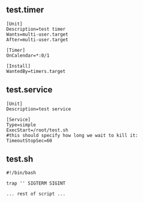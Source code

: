 ## test.timer

    [Unit]
    Description=test timer
    Wants=multi-user.target
    After=multi-user.target

    [Timer]
    OnCalendar=*:0/1

    [Install]
    WantedBy=timers.target


## test.service

    [Unit]
    Description=test service

    [Service]
    Type=simple
    ExecStart=/root/test.sh
    #this should specify how long we wait to kill it:
    TimeoutStopSec=60


## test.sh

    #!/bin/bash

    trap '' SIGTERM SIGINT

    ... rest of script ...


